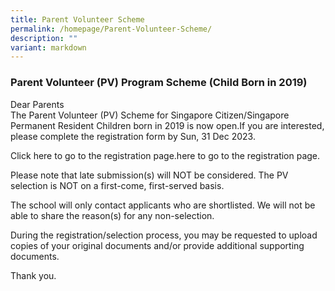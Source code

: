 ```yaml
---
title: Parent Volunteer Scheme
permalink: /homepage/Parent-Volunteer-Scheme/
description: ""
variant: markdown
---
```

### Parent Volunteer (PV) Program Scheme (Child Born in 2019) 

Dear Parents<br>
The Parent Volunteer (PV) Scheme for Singapore Citizen/Singapore Permanent Resident Children born in 2019 is now open.If you are interested, please complete the registration form by Sun, 31 Dec 2023. 

 Click <a>here to go to the registration page.here to go to the registration page.</a><a> 

Please note that late submission(s) will NOT be considered. The PV selection is NOT on a first-come, first-served basis. <br>

The school will only contact applicants who are shortlisted.  We will not be able to share the reason(s) for any non-selection. <br>

During the registration/selection process, you may be requested to upload copies of your original documents and/or provide additional supporting documents.<br>

Thank you.<br></a>